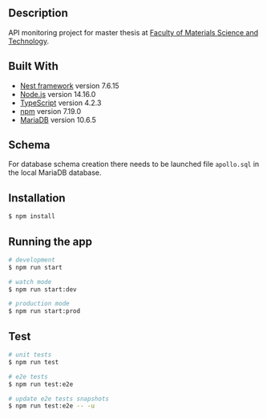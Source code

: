 ## Description

API monitoring project for master thesis at [Faculty of Materials Science and Technology](https://www.mtf.stuba.sk/english.html?page_id=760).

## Built With

- [Nest framework](https://github.com/nestjs/nest) version 7.6.15
- [Node.js](https://github.com/nodejs/node) version 14.16.0
- [TypeScript](https://github.com/microsoft/TypeScript) version 4.2.3
- [npm](https://docs.npmjs.com/) version 7.19.0
- [MariaDB](https://mariadb.org/documentation/) version 10.6.5
## Schema

For database schema creation there needs to be launched file `apollo.sql` in the local MariaDB database.

## Installation

```bash
$ npm install
```

## Running the app

```bash
# development
$ npm run start

# watch mode
$ npm run start:dev

# production mode
$ npm run start:prod
```

## Test

```bash
# unit tests
$ npm run test

# e2e tests
$ npm run test:e2e

# update e2e tests snapshots
$ npm run test:e2e -- -u